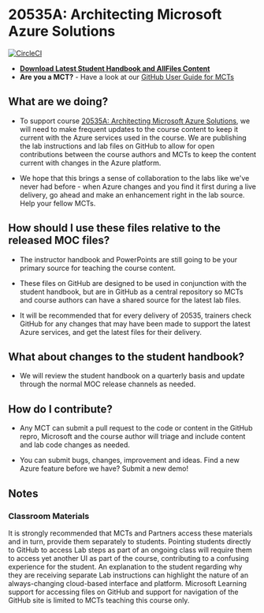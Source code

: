 # 20535A: Architecting Microsoft Azure Solutions

[![CircleCI](https://circleci.com/gh/MicrosoftLearning/20535-ArchitectingMicrosoftAzureSolutions/tree/master.svg?style=svg)](https://circleci.com/gh/MicrosoftLearning/20535-ArchitectingMicrosoftAzureSolutions/tree/master)

- **[Download Latest Student Handbook and AllFiles Content](https://github.com/MicrosoftLearning/20535-ArchitectingMicrosoftAzureSolutions/releases/latest)**
- **Are you a MCT?** - Have a look at our [GitHub User Guide for MCTs](.github/CONTRIBUTING.md)

## What are we doing?

- To support course [20535A: Architecting Microsoft Azure Solutions](https://www.microsoft.com/learning/en-us/course.aspx?ID=20535A), we will need to make frequent updates to the course content to keep it current with the Azure services used in the course.  We are publishing the lab instructions and lab files on GitHub to allow for open contributions between the course authors and MCTs to keep the content current with changes in the Azure platform.

- We hope that this brings a sense of collaboration to the labs like we've never had before - when Azure changes and you find it first during a live delivery, go ahead and make an enhancement right in the lab source.  Help your fellow MCTs.

## How should I use these files relative to the released MOC files?

- The instructor handbook and PowerPoints are still going to be your primary source for teaching the course content.

- These files on GitHub are designed to be used in conjunction with the student handbook, but are in GitHub as a central repository so MCTs and course authors can have a shared source for the latest lab files.

- It will be recommended that for every delivery of 20535, trainers check GitHub for any changes that may have been made to support the latest Azure services, and get the latest files for their delivery.

## What about changes to the student handbook?

- We will review the student handbook on a quarterly basis and update through the normal MOC release channels as needed.

## How do I contribute?

- Any MCT can submit a pull request to the code or content in the GitHub repro, Microsoft and the course author will triage and include content and lab code changes as needed.

- You can submit bugs, changes, improvement and ideas.  Find a new Azure feature before we have?  Submit a new demo!

## Notes

### Classroom Materials

It is strongly recommended that MCTs and Partners access these materials and in turn, provide them separately to students.  Pointing students directly to GitHub to access Lab steps as part of an ongoing class will require them to access yet another UI as part of the course, contributing to a confusing experience for the student. An explanation to the student regarding why they are receiving separate Lab instructions can highlight the nature of an always-changing cloud-based interface and platform. Microsoft Learning support for accessing files on GitHub and support for navigation of the GitHub site is limited to MCTs teaching this course only.
